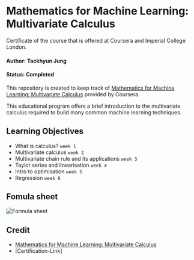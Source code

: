 # Mathematics for Machine Learning: Multivariate Calculus

Certificate of the course that is offered at Coursera and Imperial College London.

#### Author: Tackhyun Jung

#### Status: Completed

This repository is created to keep track of [Mathematics for Machine Learning: Multivariate Calculus](https://www.coursera.org/learn/multivariate-calculus-machine-learning) provided by Coursera.

This educational program offers a brief introduction to the multivariate calculus required to build many common machine learning techniques. 


## Learning Objectives

- What is calculus? `week 1`
- Multivariate calculus `week 2`
- Multivariate chain rule and its applications `week 3`
- Taylor series and linearisation `week 4`
- Intro to optimisation `week 5`
- Regression `week 6`

## Fomula sheet

![Formula sheet](https://user-images.githubusercontent.com/41291493/112100620-bcbb5800-8be8-11eb-93f3-f5287123c816.png)

## Credit

- [Mathematics for Machine Learning: Multivariate Calculus](https://www.coursera.org/learn/multivariate-calculus-machine-learning)
- [Certification-Link]

